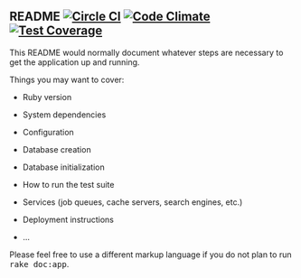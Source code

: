 ## README [![Circle CI](https://circleci.com/gh/RubyBursaRelsohod/team_project/tree/development.svg?style=svg)](https://circleci.com/gh/RubyBursaRelsohod/team_project/tree/development) [![Code Climate](https://codeclimate.com/github/RubyBursaRelsohod/team_project/badges/gpa.svg)](https://codeclimate.com/github/RubyBursaRelsohod/team_project) [![Test Coverage](https://codeclimate.com/github/RubyBursaRelsohod/team_project/badges/coverage.svg)](https://codeclimate.com/github/RubyBursaRelsohod/team_project/coverage)

This README would normally document whatever steps are necessary to get the
application up and running.

Things you may want to cover:

* Ruby version

* System dependencies

* Configuration

* Database creation

* Database initialization

* How to run the test suite

* Services (job queues, cache servers, search engines, etc.)

* Deployment instructions

* ...


Please feel free to use a different markup language if you do not plan to run
<tt>rake doc:app</tt>.
